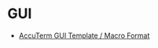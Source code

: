 # GUI 

<PageHeader />

  * [AccuTerm GUI Template / Macro Format](./rezume-session-resilience/README.md)   
  
<PageFooter />
